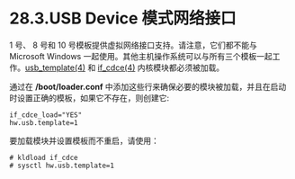 # 28.3.USB Device 模式网络接口

1 号、 8 号和 10 号模板提供虚拟网络接口支持。请注意，它们都不能与 Microsoft Windows 一起使用。其他主机操作系统可以与所有三个模板一起工作。[usb_template(4)](https://www.freebsd.org/cgi/man.cgi?query=usb_template&sektion=4&format=html) 和 [if_cdce(4)](https://www.freebsd.org/cgi/man.cgi?query=if_cdce&sektion=4&format=html) 内核模块都必须被加载。

通过在 **/boot/loader.conf** 中添加这些行来确保必要的模块被加载，并且在启动时设置正确的模板，如果它不存在，则创建它:

```shell
if_cdce_load="YES"
hw.usb.template=1
```

要加载模块并设置模板而不重启，请使用：

```shell
# kldload if_cdce
# sysctl hw.usb.template=1
```
